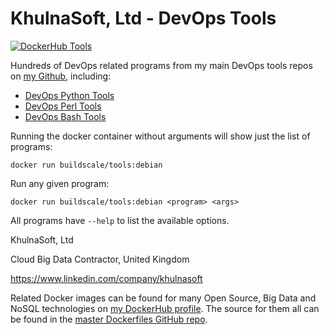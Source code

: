 # KhulnaSoft, Ltd - DevOps Tools

[![DockerHub Tools](https://img.shields.io/badge/DockerHub-buildscale%2Ftools-blue)](https://hub.docker.com/repository/docker/buildscale/tools)

Hundreds of DevOps related programs from my main DevOps tools repos on [my Github](https://github.com/buildscale), including:

- [DevOps Python Tools](https://github.com/BuildScale/DevOps-Python-tools)
- [DevOps Perl Tools](https://github.com/BuildScale/DevOps-Perl-tools)
- [DevOps Bash Tools](https://github.com/BuildScale/DevOps-Scripts)

Running the docker container without arguments will show just the list of programs:

```
docker run buildscale/tools:debian
```

Run any given program:

```
docker run buildscale/tools:debian <program> <args>
```

All programs have `--help` to list the available options.

KhulnaSoft, Ltd

Cloud Big Data Contractor, United Kingdom

https://www.linkedin.com/company/khulnasoft

Related Docker images can be found for many Open Source, Big Data and NoSQL technologies on [my DockerHub profile](https://hub.docker.com/r/buildscale). The source for them all can be found in the [master Dockerfiles GitHub repo](https://github.com/BuildScale/Dockerfiles/).
